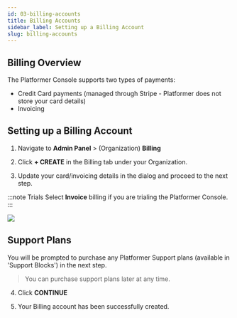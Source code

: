 ```yaml
---
id: 03-billing-accounts
title: Billing Accounts
sidebar_label: Setting up a Billing Account
slug: billing-accounts
---
```


## Billing Overview

The Platformer Console supports two types of payments:

-   Credit Card payments (managed through Stripe - Platformer does not store your card details)
-   Invoicing

## Setting up a Billing Account

1. Navigate to **Admin Panel** > (Organization) **Billing**

1. Click **+ CREATE** in the Billing tab under your Organization.

1. Update your card/invoicing details in the dialog and proceed to the next step.

:::note Trials
Select **Invoice** billing if you are trialing the Platformer Console.
:::

![](/img/docs/billing-1.png)

## Support Plans

You will be prompted to purchase any Platformer Support plans (available in 'Support Blocks') in the next step.

> You can purchase support plans later at any time.

4. Click **CONTINUE**

5. Your Billing account has been successfully created.

